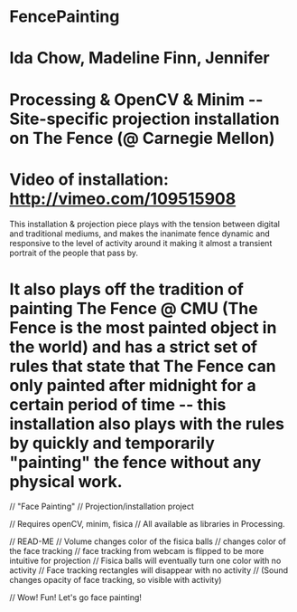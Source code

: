 FencePainting
=============
Ida Chow, Madeline Finn, Jennifer
=============

Processing &amp; OpenCV &amp; Minim -- Site-specific projection installation on The Fence  (@ Carnegie Mellon)
=============

Video of installation: http://vimeo.com/109515908
=============

This installation & projection piece plays with the tension between digital and traditional mediums, and makes the inanimate fence dynamic and responsive to the level of activity around it making it almost a transient portrait of the people that pass by.

It also plays off the tradition of painting The Fence @ CMU (The Fence is the most painted object in the world) and has a strict set of rules that state that The Fence can only painted after midnight for a certain period of time -- this installation also plays with the rules by quickly and temporarily "painting" the fence without any physical work.
=============

// "Face Painting"
// Projection/installation project

// Requires openCV, minim, fisica 
// All available as libraries in Processing.


// READ-ME
// Volume changes color of the fisica balls
// <space> changes color of the face tracking
// face tracking from webcam is flipped to be more intuitive for projection
// Fisica balls will eventually turn one color with no activity
// Face tracking rectangles will disappear with no activity
// (Sound changes opacity of face tracking, so visible with activity)

// Wow! Fun! Let's go face painting!

